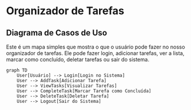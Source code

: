 
# Organizador de Tarefas

## Diagrama de Casos de Uso
Este é um mapa simples que mostra o que o usuário pode fazer no nosso organizador de tarefas. Ele pode fazer login, adicionar tarefas, ver a lista, marcar como concluído, deletar tarefas ou sair do sistema.

```mermaid
graph TD
    User[Usuário] --> Login[Login no Sistema]
    User --> AddTask[Adicionar Tarefa]
    User --> ViewTasks[Visualizar Tarefas]
    User --> CompleteTask[Marcar Tarefa como Concluída]
    User --> DeleteTask[Deletar Tarefa]
    User --> Logout[Sair do Sistema]

```
